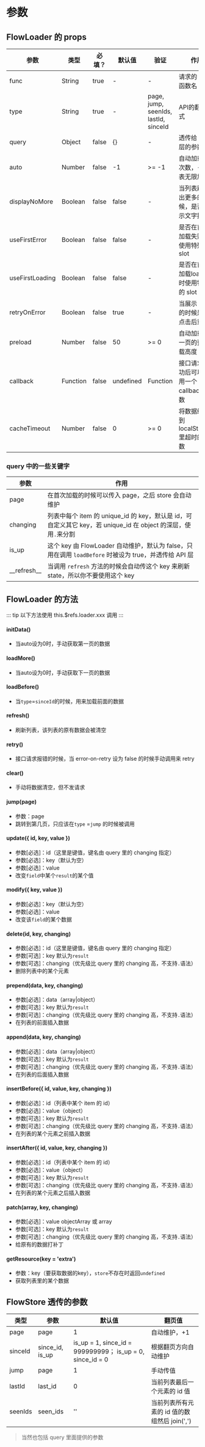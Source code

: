 # 参数

## FlowLoader 的 props
| 参数 | 类型 | 必填？ | 默认值 | 验证 | 作用 |
| --- | --- | --- | --- | --- | --- |
| func | String | true | - | - | 请求的 API 函数名 |
| type | String | true | - | page, jump, seenIds, lastId, sinceId | API的翻页方式 |
| query | Object | false | {} | - | 透传给 API 层的参数 |
| auto | Number | false | -1 | >= -1 | 自动加载的次数，-1 代表无限加载 |
| displayNoMore | Boolean | false | false | - | 当列表刷不出更多的时候，是否展示文字提示 |
| useFirstError | Boolean | false | false | - | 是否在首次加载失败时使用特殊的 slot |
| useFirstLoading | Boolean | false | false | - | 是否在首次加载loading时使用特殊的 slot |
| retryOnError | Boolean | false | true | - | 当展示 error 的时候是否点击后重试 |
| preload | Number | false | 50 | >= 0 | 自动加载下一页的预加载高度（px） |
| callback | Function | false | undefined | Function | 接口请求成功后可以调用一个 callback 函数 |
| cacheTimeout | Number | false | 0 | >= 0 | 将数据缓存到 localStorage 里超时的秒数 |

### query 中的一些关键字
| 参数 | 作用 |
| --- | --- |
| page | 在首次加载的时候可以传入 page，之后 store 会自动维护 |
| changing | 列表中每个 item 的 unique_id 的 key，默认是 id，可自定义其它 key，若 unique_id 在 object 的深层，使用`.`来分割 |
| is_up | 这个 key 由 FlowLoader 自动维护，默认为 false，只用在调用 `loadBefore` 时被设为 true，并透传给 API 层 |
| \_\_refresh\_\_ | 当调用 `refresh` 方法的时候会自动传这个 key 来刷新 state，所以你不要使用这个 key |

## FlowLoader 的方法

::: tip
以下方法使用 this.$refs.loader.xxx 调用
:::

#### initData()
- 当auto设为0时，手动获取第一页的数据

#### loadMore()
- 当auto设为0时，手动获取下一页的数据

#### loadBefore()
- 当`type`=`sinceId`的时候，用来加载前面的数据

#### refresh()
- 刷新列表，该列表的原有数据会被清空

#### retry()
- 接口请求报错的时候，当 error-on-retry 设为 false 的时候手动调用来 retry

#### clear()
- 手动将数据清空，但不发请求

#### jump(page)
- 参数：page
- 跳转到第几页，只应该在`type` =`jump` 的时候被调用

#### update({ id, key, value })
- 参数[必选]：id（这里是键值，键名由 query 里的 changing 指定）
- 参数[必选]：key（默认为空）
- 参数[必选]：value
- 改变`field`中某个`result`的某个值

#### modify({ key, value })
- 参数[必选]：key（默认为空）
- 参数[必选]：value
- 改变该`field`的某个数据

#### delete(id, key, changing)
- 参数[必选]：id（这里是键值，键名由 query 里的 changing 指定）
- 参数[可选]：key 默认为`result`
- 参数[可选]：changing（优先级比 query 里的 changing 高，不支持`.`语法）
- 删除列表中的某个元素

#### prepend(data, key, changing)
- 参数[必选]：data（array|object）
- 参数[可选]：key 默认为`result`
- 参数[可选]：changing（优先级比 query 里的 changing 高，不支持`.`语法）
- 在列表的前面插入数据

#### append(data, key, changing)
- 参数[必选]：data（array|object）
- 参数[可选]：key 默认为`result`
- 参数[可选]：changing（优先级比 query 里的 changing 高，不支持`.`语法）
- 在列表的后面插入数据

#### insertBefore({ id, value, key, changing })
- 参数[必选]：id（列表中某个 item 的 id）
- 参数[必选]：value（object）
- 参数[可选]：key 默认为`result`
- 参数[可选]：changing（优先级比 query 里的 changing 高，不支持`.`语法）
- 在列表的某个元素之前插入数据

#### insertAfter({ id, value, key, changing })
- 参数[必选]：id（列表中某个 item 的 id）
- 参数[必选]：value（object）
- 参数[可选]：key 默认为`result`
- 参数[可选]：changing（优先级比 query 里的 changing 高，不支持`.`语法）
- 在列表的某个元素之后插入数据

#### patch(array, key, changing)
- 参数[必选]：value objectArray 或 array
- 参数[可选]：key 默认为`result`
- 参数[可选]：changing（优先级比 query 里的 changing 高，不支持`.`语法）
- 给原有的数据打补丁

#### getResource(key = 'extra')
- 参数：key（要获取数据的key），`store`不存在时返回`undefined`
- 获取列表里的某个数据

## FlowStore 透传的参数
| 类型 | 参数 | 默认值 | 翻页值 |
| --- | --- | --- | --- |
| page | page | 1 | 自动维护，+1 |
| sinceId | since_id, is_up | is_up = 1, since_id = 999999999； is_up = 0, since_id = 0 | 根据翻页方向自动维护 |
| jump | page | 1 | 手动传值 |
| lastId | last_id | 0 | 当前列表最后一个元素的 id 值 |
| seenIds | seen_ids | '' | 当前列表所有元素的 id 值的数组然后 join(',') |

> 当然也包括 query 里面提供的参数

